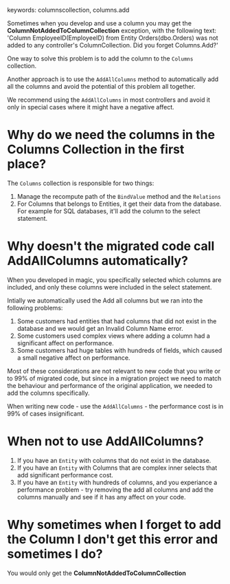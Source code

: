 keywords: columnscollection, columns.add

Sometimes when you develop and use a column you may get the **ColumnNotAddedToColumnCollection** exception, with the following text:
'Column EmployeeID(EmployeeID) from Entity Orders(dbo.Orders) was not added to any controller's ColumnCollection. Did you forget Columns.Add?'

One way to solve this problem is to add the column to the `Columns` collection.

Another approach is to use the `AddAllColumns` method to automatically add all the columns and avoid the potential of this problem all together.

We recommend using the `AddAllColumns` in most controllers and avoid it only in special cases where it might have a negative affect.



# Why do we need the columns in the Columns Collection in the first place?
The `Columns` collection is responsible for two things:
1. Manage the recompute path of the `BindValue` method and the `Relations`
2. For Columns that belongs to Entities, it get their data from the database. For example for SQL databases, it'll add the column to the select statement.

# Why doesn't the migrated code call AddAllColumns automatically?
When you developed in magic, you specifically selected which columns are included, and only these columns were included in the select statement.

Intially we automatically used the Add all columns but we ran into the following problems:
1. Some customers had entities that had columns that did not exist in the database and we would get an Invalid Column Name error.
2. Some customers used complex views where adding a column had a significant affect on performance.
3. Some customers had huge tables with hundreds of fields, which caused a small negative affect on performance.

Most of these considerations are not relevant to new code that you write or to 99% of migrated code, but since in a migration project we need to match the behaviour and performance of the original application, we needed to add the columns specifically.

When writing new code - use the `AddAllColumns` - the performance cost is in 99% of cases insignificant. 


# When not to use AddAllColumns?
1. If you have an `Entity` with columns that do not exist in the database.
2. If you have an `Entity` with Columns that are complex inner selects that add significant performance cost.
3. If you have an `Entity` with hundreds of columns, and you experiance a performance problem - try removing the add all columns and add the columns manually and see if it has any affect on your code.

# Why sometimes when I forget to add the Column I don't get this error and sometimes I do?
You would only get the **ColumnNotAddedToColumnCollection**